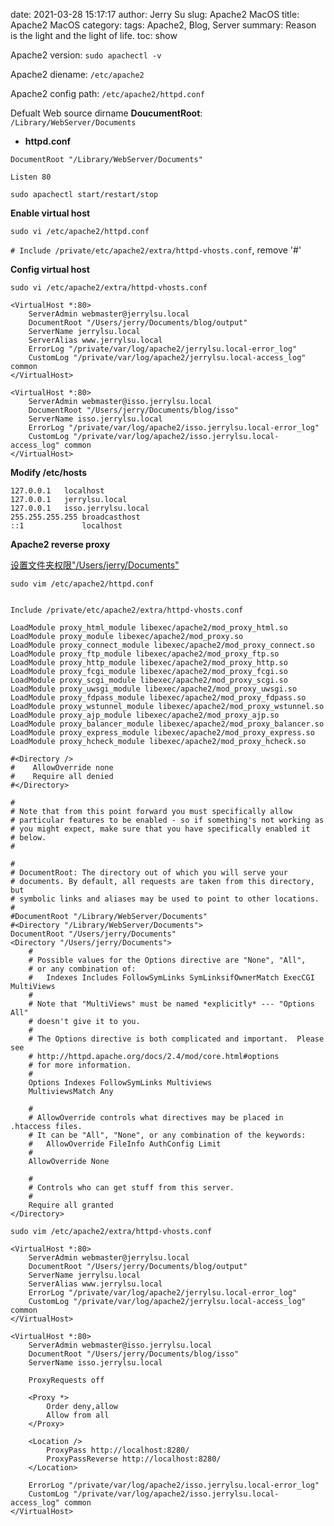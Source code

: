 date: 2021-03-28 15:17:17
author: Jerry Su
slug: Apache2 MacOS
title: Apache2 MacOS
category: 
tags: Apache2, Blog, Server
summary: Reason is the light and the light of life.
toc: show

Apache2 version: `sudo apachectl -v`

Apache2 diename: `/etc/apache2`

Apache2 config path: `/etc/apache2/httpd.conf`

Defualt Web source dirname **DoucumentRoot**: `/Library/WebServer/Documents`

- **httpd.conf**

```
DocumentRoot "/Library/WebServer/Documents"

Listen 80
```

`sudo apachectl start/restart/stop`

**Enable virtual host**

`sudo vi /etc/apache2/httpd.conf`

`# Include /private/etc/apache2/extra/httpd-vhosts.conf`, remove '#'

**Config virtual host**

`sudo vi /etc/apache2/extra/httpd-vhosts.conf`

```
<VirtualHost *:80>
    ServerAdmin webmaster@jerrylsu.local
    DocumentRoot "/Users/jerry/Documents/blog/output"
    ServerName jerrylsu.local
    ServerAlias www.jerrylsu.local
    ErrorLog "/private/var/log/apache2/jerrylsu.local-error_log"
    CustomLog "/private/var/log/apache2/jerrylsu.local-access_log" common
</VirtualHost>

<VirtualHost *:80>
    ServerAdmin webmaster@isso.jerrylsu.local
    DocumentRoot "/Users/jerry/Documents/blog/isso"
    ServerName isso.jerrylsu.local
    ErrorLog "/private/var/log/apache2/isso.jerrylsu.local-error_log"
    CustomLog "/private/var/log/apache2/isso.jerrylsu.local-access_log" common
</VirtualHost>
```

**Modify /etc/hosts**

```
127.0.0.1	localhost
127.0.0.1	jerrylsu.local
127.0.0.1	isso.jerrylsu.local
255.255.255.255	broadcasthost
::1             localhost
```

**Apache2 reverse proxy**

[设置文件夹权限"/Users/jerry/Documents"](https://support.apple.com/zh-cn/guide/mac-help/mchlp1203/mac)

`sudo vim /etc/apache2/httpd.conf`

```

Include /private/etc/apache2/extra/httpd-vhosts.conf

LoadModule proxy_html_module libexec/apache2/mod_proxy_html.so
LoadModule proxy_module libexec/apache2/mod_proxy.so
LoadModule proxy_connect_module libexec/apache2/mod_proxy_connect.so
LoadModule proxy_ftp_module libexec/apache2/mod_proxy_ftp.so
LoadModule proxy_http_module libexec/apache2/mod_proxy_http.so
LoadModule proxy_fcgi_module libexec/apache2/mod_proxy_fcgi.so
LoadModule proxy_scgi_module libexec/apache2/mod_proxy_scgi.so
LoadModule proxy_uwsgi_module libexec/apache2/mod_proxy_uwsgi.so
LoadModule proxy_fdpass_module libexec/apache2/mod_proxy_fdpass.so
LoadModule proxy_wstunnel_module libexec/apache2/mod_proxy_wstunnel.so
LoadModule proxy_ajp_module libexec/apache2/mod_proxy_ajp.so
LoadModule proxy_balancer_module libexec/apache2/mod_proxy_balancer.so
LoadModule proxy_express_module libexec/apache2/mod_proxy_express.so
LoadModule proxy_hcheck_module libexec/apache2/mod_proxy_hcheck.so

#<Directory />
#    AllowOverride none
#    Require all denied
#</Directory>

#
# Note that from this point forward you must specifically allow
# particular features to be enabled - so if something's not working as
# you might expect, make sure that you have specifically enabled it
# below.
#

#
# DocumentRoot: The directory out of which you will serve your
# documents. By default, all requests are taken from this directory, but
# symbolic links and aliases may be used to point to other locations.
#
#DocumentRoot "/Library/WebServer/Documents"
#<Directory "/Library/WebServer/Documents">
DocumentRoot "/Users/jerry/Documents"
<Directory "/Users/jerry/Documents">
    #
    # Possible values for the Options directive are "None", "All",
    # or any combination of:
    #   Indexes Includes FollowSymLinks SymLinksifOwnerMatch ExecCGI MultiViews
    #
    # Note that "MultiViews" must be named *explicitly* --- "Options All"
    # doesn't give it to you.
    #
    # The Options directive is both complicated and important.  Please see
    # http://httpd.apache.org/docs/2.4/mod/core.html#options
    # for more information.
    #
    Options Indexes FollowSymLinks Multiviews
    MultiviewsMatch Any

    #
    # AllowOverride controls what directives may be placed in .htaccess files.
    # It can be "All", "None", or any combination of the keywords:
    #   AllowOverride FileInfo AuthConfig Limit
    #
    AllowOverride None

    #
    # Controls who can get stuff from this server.
    #
    Require all granted
</Directory>
```

`sudo vim /etc/apache2/extra/httpd-vhosts.conf`

```
<VirtualHost *:80>
    ServerAdmin webmaster@jerrylsu.local
    DocumentRoot "/Users/jerry/Documents/blog/output"
    ServerName jerrylsu.local
    ServerAlias www.jerrylsu.local
    ErrorLog "/private/var/log/apache2/jerrylsu.local-error_log"
    CustomLog "/private/var/log/apache2/jerrylsu.local-access_log" common
</VirtualHost>

<VirtualHost *:80>
    ServerAdmin webmaster@isso.jerrylsu.local
    DocumentRoot "/Users/jerry/Documents/blog/isso"
    ServerName isso.jerrylsu.local

    ProxyRequests off

    <Proxy *>
        Order deny,allow
        Allow from all
    </Proxy>

    <Location />
        ProxyPass http://localhost:8280/
        ProxyPassReverse http://localhost:8280/
    </Location>

    ErrorLog "/private/var/log/apache2/isso.jerrylsu.local-error_log"
    CustomLog "/private/var/log/apache2/isso.jerrylsu.local-access_log" common
</VirtualHost>
```
